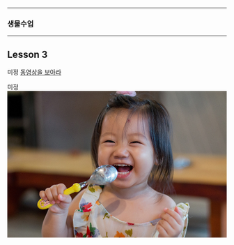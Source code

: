 ___
### 생물수업
___

## Lesson 3  

미정 [동영상을 보아라](https://www.youtube.com/watch?v=nWLr02uYpJo)

미정 ![아기사진](https://github.com/leemijeong/mmm/blob/gh-pages/zzz.jpg)
